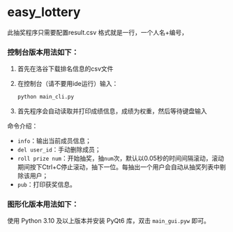 # easy_lottery

此抽奖程序只需要配置result.csv
格式就是一行，一个人名+编号，

### 控制台版本用法如下：

1. 首先在洛谷下载排名信息的csv文件
2. 在控制台（请不要用ide运行）输入：

    ```sh
    python main_cli.py
    ```

3. 首先程序会自动读取并打印成绩信息，成绩为权重，然后等待键盘输入

命令介绍：

- `info`：输出当前成员信息；
- `del user_id`：手动删除成员；
- `roll prize num`：开始抽奖，抽`num`次，默认以0.05秒的时间间隔滚动，滚动期间按下Ctrl+C停止滚动，抽下一位。每抽出一个用户会自动从抽奖列表中剔除该用户；
- `pub`：打印获奖信息。

### 图形化版本用法如下：

使用 Python 3.10 及以上版本并安装 PyQt6 库，双击 `main_gui.pyw` 即可。
